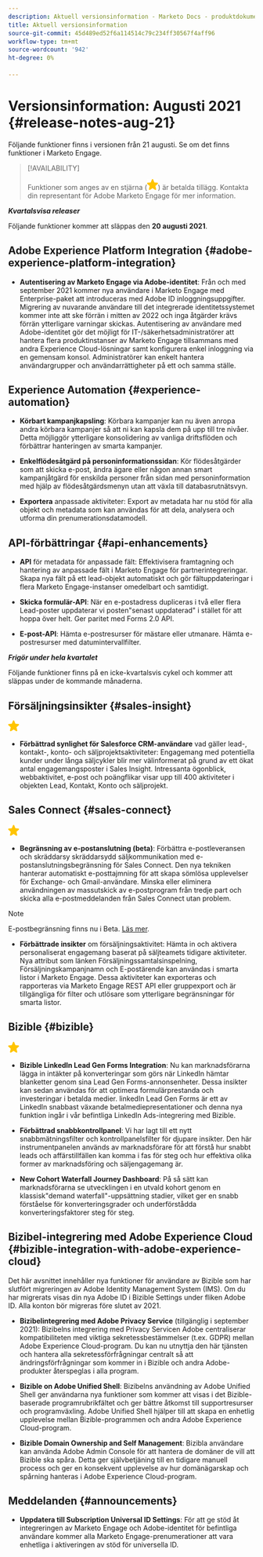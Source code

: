 ```yaml
---
description: Aktuell versionsinformation - Marketo Docs - produktdokumentation
title: Aktuell versionsinformation
source-git-commit: 45d489ed52f6a114514c79c234ff30567f4aff96
workflow-type: tm+mt
source-wordcount: '942'
ht-degree: 0%

---
```


# Versionsinformation: Augusti 2021 {#release-notes-aug-21}

Följande funktioner finns i versionen från 21 augusti. Se om det finns funktioner i Marketo Engage.

>[!AVAILABILITY]
>
>Funktioner som anges av en stjärna (![](assets/yellow-star.png)) är betalda tillägg. Kontakta din representant för Adobe Marketo Engage för mer information.

**_Kvartalsvisa releaser_**

Följande funktioner kommer att släppas den **20 augusti 2021**.

## Adobe Experience Platform Integration {#adobe-experience-platform-integration}

* **Autentisering av Marketo Engage via Adobe-identitet**: Från och med september 2021 kommer nya användare i Marketo Engage med Enterprise-paket att introduceras med Adobe ID inloggningsuppgifter. Migrering av nuvarande användare till det integrerade identitetssystemet kommer inte att ske förrän i mitten av 2022 och inga åtgärder krävs förrän ytterligare varningar skickas. Autentisering av användare med Adobe-identitet gör det möjligt för IT-/säkerhetsadministratörer att hantera flera produktinstanser av Marketo Engage tillsammans med andra Experience Cloud-lösningar samt konfigurera enkel inloggning via en gemensam konsol. Administratörer kan enkelt hantera användargrupper och användarrättigheter på ett och samma ställe.

## Experience Automation {#experience-automation}

* **Körbart kampanjkapsling**: Körbara kampanjer kan nu även anropa andra körbara kampanjer så att ni kan kapsla dem på upp till tre nivåer. Detta möjliggör ytterligare konsolidering av vanliga driftsflöden och förbättrar hanteringen av smarta kampanjer.

* **Enkelflödesåtgärd på personinformationssidan**: Kör flödesåtgärder som att skicka e-post, ändra ägare eller någon annan smart kampanjåtgärd för enskilda personer från sidan med personinformation med hjälp av flödesåtgärdsmenyn utan att växla till databasrutnätsvyn.

* **Exportera** anpassade aktiviteter: Export av metadata har nu stöd för alla objekt och metadata som kan användas för att dela, analysera och utforma din prenumerationsdatamodell.

## API-förbättringar {#api-enhancements}

* **API** för metadata för anpassade fält: Effektivisera framtagning och hantering av anpassade fält i Marketo Engage för partnerintegreringar. Skapa nya fält på ett lead-objekt automatiskt och gör fältuppdateringar i flera Marketo Engage-instanser omedelbart och samtidigt.

* **Skicka formulär-API**: När en e-postadress dupliceras i två eller flera Lead-poster uppdaterar vi posten&quot;senast uppdaterad&quot; i stället för att hoppa över helt. Ger paritet med Forms 2.0 API.

* **E-post-API**: Hämta e-postresurser för mästare eller utmanare. Hämta e-postresurser med datumintervallfilter.

**_Frigör under hela kvartalet_**

Följande funktioner finns på en icke-kvartalsvis cykel och kommer att släppas under de kommande månaderna.

## Försäljningsinsikter {#sales-insight}

![(stjärna)](assets/yellow-star.png)

* **Förbättrad synlighet för Salesforce CRM-användare** vad gäller lead-, kontakt-, konto- och säljprojektsaktiviteter: Engagemang med potentiella kunder under långa säljcykler blir mer välinformerat på grund av ett ökat antal engagemangsposter i Sales Insight. Intressanta ögonblick, webbaktivitet, e-post och poängflikar visar upp till 400 aktiviteter i objekten Lead, Kontakt, Konto och säljprojekt.

## Sales Connect {#sales-connect}

![(stjärna)](assets/yellow-star.png)

* **Begränsning av e-postanslutning (beta)**: Förbättra e-postleveransen och skräddarsy skräddarsydd säljkommunikation med e-postanslutningsbegränsning för Sales Connect. Den nya tekniken hanterar automatiskt e-posttajmning för att skapa sömlösa upplevelser för Exchange- och Gmail-användare. Minska eller eliminera användningen av massutskick av e-postprogram från tredje part och skicka alla e-postmeddelanden från Sales Connect utan problem.

>[!NOTE]
>
>E-postbegränsning finns nu i Beta. [Läs mer](/help/marketo/product-docs/marketo-sales-connect/email/email-delivery/email-connection-throttling.md).

* **Förbättrade insikter** om försäljningsaktivitet: Hämta in och aktivera personaliserat engagemang baserat på säljteamets tidigare aktiviteter. Nya attribut som länken Försäljningssamtalsinspelning, Försäljningskampanjnamn och E-postärende kan användas i smarta listor i Marketo Engage.  Dessa aktiviteter kan exporteras och rapporteras via Marketo Engage REST API eller gruppexport och är tillgängliga för filter och utlösare som ytterligare begränsningar för smarta listor.

## Bizible {#bizible}

![](assets/yellow-star.png)

* **Bizible LinkedIn Lead Gen Forms Integration**: Nu kan marknadsförarna lägga in intäkter på konverteringar som görs när LinkedIn hämtar blanketter genom sina Lead Gen Forms-annonsenheter. Dessa insikter kan sedan användas för att optimera formulärprestanda och investeringar i betalda medier. linkedIn Lead Gen Forms är ett av LinkedIn snabbast växande betalmediepresentationer och denna nya funktion ingår i vår befintliga LinkedIn Ads-integrering med Bizible. 
 
* **Förbättrad snabbkontrollpanel**: Vi har lagt till ett nytt snabbmätningsfilter och kontrollpanelsfilter för djupare insikter. Den här instrumentpanelen används av marknadsförare för att förstå hur snabbt leads och affärstillfällen kan komma i fas för steg och hur effektiva olika former av marknadsföring och säljengagemang är.

* **New Cohort Waterfall Journey Dashboard**: På så sätt kan marknadsförarna se utvecklingen i en utvald kohort genom en klassisk&quot;demand waterfall&quot;-uppsättning stadier, vilket ger en snabb förståelse för konverteringsgrader och underförstådda konverteringsfaktorer steg för steg.

## Bizibel-integrering med Adobe Experience Cloud {#bizible-integration-with-adobe-experience-cloud}

Det här avsnittet innehåller nya funktioner för användare av Bizible som har slutfört migreringen av Adobe Identity Management System (IMS). Om du har migrerats visas din nya Adobe ID i Bizible Settings under fliken Adobe ID. Alla konton bör migreras före slutet av 2021.

* **Bizibelintegrering med Adobe Privacy Service**  (tillgänglig i september 2021): Bizibelns integrering med Privacy Servicen Adobe centraliserar kompatibiliteten med viktiga sekretessbestämmelser (t.ex. GDPR) mellan Adobe Experience Cloud-program. Du kan nu utnyttja den här tjänsten och hantera alla sekretessförfrågningar centralt så att ändringsförfrågningar som kommer in i Bizible och andra Adobe-produkter återspeglas i alla program.

* **Bizible on Adobe Unified Shell**: Bizibelns användning av Adobe Unified Shell ger användarna nya funktioner som kommer att visas i det Bizible-baserade programrubrikfältet och ger bättre åtkomst till supportresurser och programväxling. Adobe Unified Shell hjälper till att skapa en enhetlig upplevelse mellan Bizible-programmen och andra Adobe Experience Cloud-program.

* **Bizible Domain Ownership and Self Management**: Bizibla användare kan använda Adobe Admin Console för att hantera de domäner de vill att Bizible ska spåra. Detta ger självbetjäning till en tidigare manuell process och ger en konsekvent upplevelse av hur domänägarskap och spårning hanteras i Adobe Experience Cloud-program.

## Meddelanden {#announcements}

* **Uppdatera till Subscription Universal ID Settings**: För att ge stöd åt integreringen av Marketo Engage och Adobe-identitet för befintliga användare kommer alla Marketo Engage-prenumerationer att vara enhetliga i aktiveringen av stöd för universella ID.
